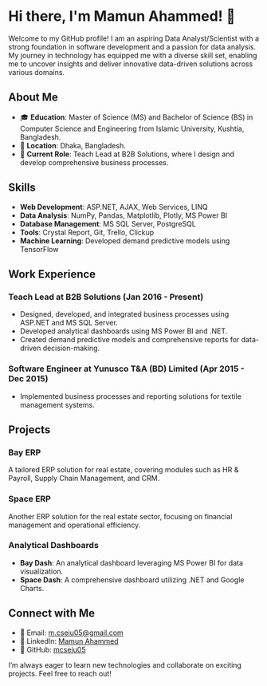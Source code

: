 # Hi there, I'm Mamun Ahammed! 👋

Welcome to my GitHub profile! I am an aspiring Data Analyst/Scientist with a strong foundation in software development and a passion for data analysis. My journey in technology has equipped me with a diverse skill set, enabling me to uncover insights and deliver innovative data-driven solutions across various domains.

## About Me

- 🎓 **Education**: Master of Science (MS) and Bachelor of Science (BS) in Computer Science and Engineering from Islamic University, Kushtia, Bangladesh.
- 📍 **Location**: Dhaka, Bangladesh.
- 💼 **Current Role**: Teach Lead at B2B Solutions, where I design and develop comprehensive business processes.

## Skills

- **Web Development**: ASP.NET, AJAX, Web Services, LINQ
- **Data Analysis**: NumPy, Pandas, Matplotlib, Plotly, MS Power BI
- **Database Management**: MS SQL Server, PostgreSQL
- **Tools**: Crystal Report, Git, Trello, Clickup
- **Machine Learning**: Developed demand predictive models using TensorFlow

## Work Experience

### Teach Lead at B2B Solutions (Jan 2016 - Present)
- Designed, developed, and integrated business processes using ASP.NET and MS SQL Server.
- Developed analytical dashboards using MS Power BI and .NET.
- Created demand predictive models and comprehensive reports for data-driven decision-making.

### Software Engineer at Yunusco T&A (BD) Limited (Apr 2015 - Dec 2015)
- Implemented business processes and reporting solutions for textile management systems.

## Projects

### Bay ERP
A tailored ERP solution for real estate, covering modules such as HR & Payroll, Supply Chain Management, and CRM.

### Space ERP
Another ERP solution for the real estate sector, focusing on financial management and operational efficiency.

### Analytical Dashboards
- **Bay Dash**: An analytical dashboard leveraging MS Power BI for data visualization.
- **Space Dash**: A comprehensive dashboard utilizing .NET and Google Charts.

## Connect with Me

- 📧 Email: [m.cseiu05@gmail.com](mailto:m.cseiu05@gmail.com)
- 📜 LinkedIn: [Mamun Ahammed](https://www.linkedin.com/in/mamun-ahammed-32b0b9b9/m_cseiu)
- 📁 GitHub: [mcseiu05](https://github.com/mcseiu05)

I’m always eager to learn new technologies and collaborate on exciting projects. Feel free to reach out!
